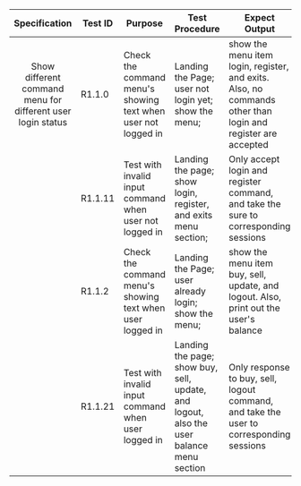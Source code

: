
   |                        Specification                         | Test ID | Purpose                                                      | Test Procedure                                               | Expect Output                                                |
 | :----------------------------------------------------------: | ------- | ------------------------------------------------------------ | ------------------------------------------------------------ | ------------------------------------------------------------ |
 |  Show different command menu for different user login status   | R1.1.0  | Check the command menu's showing text when user not logged in | Landing the Page; user not login yet; show the menu;                              | show the menu item login, register, and exits. Also, no commands other than login and register are accepted                |
 |                                                              | R1.1.11  | Test with invalid input command when user not  logged in | Landing the page; show login, register, and exits menu section;                      | Only accept login and register command, and take the sure to corresponding sessions  |
 |                                                              | R1.1.2  | Check the command menu's showing text when user logged in | Landing the Page; user already login; show the menu;                     | show the menu item buy, sell, update, and logout. Also, print out the user's balance  |
 |                                                              | R1.1.21  | Test with invalid input command when user logged in | Landing the page; show buy, sell, update, and logout, also the user balance menu section                     | Only response to buy, sell, logout command, and take the user to corresponding sessions  |
